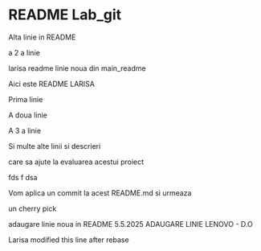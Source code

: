 # README Lab_git

Alta linie in README

a 2 a linie

larisa readme
linie noua din main_readme

Aici este README LARISA

Prima linie

A doua linie

A 3 a linie

Si multe alte linii si descrieri

care sa ajute la evaluarea acestui proiect

fds
f
dsa

Vom aplica un commit la acest README.md si urmeaza

un cherry pick

adaugare linie noua in README 5.5.2025
ADAUGARE LINIE LENOVO - D.O

Larisa modified this line after rebase
